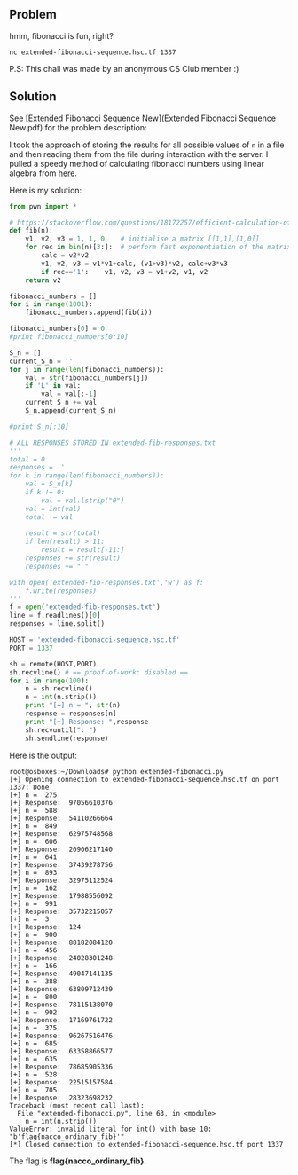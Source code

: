 ## Problem ##

hmm, fibonacci is fun, right?

`nc extended-fibonacci-sequence.hsc.tf 1337`

P.S: This chall was made by an anonymous CS Club member :)

## Solution ##

See [Extended Fibonacci Sequence New](Extended Fibonacci Sequence New.pdf) for the problem description:

I took the approach of storing the results for all possible values of `n` in a file and then reading them from the file during interaction with the server. I pulled a speedy method of calculating fibonacci numbers using linear algebra from [here](https://stackoverflow.com/questions/18172257/efficient-calculation-of-fibonacci-series).

Here is my solution:

```py
from pwn import *

# https://stackoverflow.com/questions/18172257/efficient-calculation-of-fibonacci-series
def fib(n):
    v1, v2, v3 = 1, 1, 0    # initialise a matrix [[1,1],[1,0]]
    for rec in bin(n)[3:]:  # perform fast exponentiation of the matrix (quickly raise it to the nth power)
        calc = v2*v2
        v1, v2, v3 = v1*v1+calc, (v1+v3)*v2, calc+v3*v3
        if rec=='1':    v1, v2, v3 = v1+v2, v1, v2
    return v2

fibonacci_numbers = []
for i in range(1001):
    fibonacci_numbers.append(fib(i))

fibonacci_numbers[0] = 0
#print fibonacci_numbers[0:10]

S_n = []
current_S_n = ''
for j in range(len(fibonacci_numbers)):
    val = str(fibonacci_numbers[j])
    if 'L' in val:
        val = val[:-1]
    current_S_n += val
    S_n.append(current_S_n)

#print S_n[:10]

# ALL RESPONSES STORED IN extended-fib-responses.txt
'''
total = 0
responses = ''
for k in range(len(fibonacci_numbers)):
    val = S_n[k]
    if k != 0:
        val = val.lstrip("0")
    val = int(val)
    total += val
    
    result = str(total)
    if len(result) > 11:
        result = result[-11:]
    responses += str(result)
    responses += " "

with open('extended-fib-responses.txt','w') as f:
    f.write(responses)
'''
f = open('extended-fib-responses.txt')
line = f.readlines()[0]
responses = line.split()

HOST = 'extended-fibonacci-sequence.hsc.tf' 
PORT = 1337

sh = remote(HOST,PORT)
sh.recvline() # == proof-of-work: disabled ==
for i in range(100):
    n = sh.recvline()
    n = int(n.strip())
    print "[+] n = ", str(n)
    response = responses[n]
    print "[+] Response: ",response
    sh.recvuntil(": ")
    sh.sendline(response)
```

Here is the output:

```console
root@osboxes:~/Downloads# python extended-fibonacci.py 
[+] Opening connection to extended-fibonacci-sequence.hsc.tf on port 1337: Done
[+] n =  275
[+] Response:  97056610376
[+] n =  588
[+] Response:  54110266664
[+] n =  849
[+] Response:  62975748568
[+] n =  606
[+] Response:  20906217140
[+] n =  641
[+] Response:  37439278756
[+] n =  893
[+] Response:  32975112524
[+] n =  162
[+] Response:  17988556092
[+] n =  991
[+] Response:  35732215057
[+] n =  3
[+] Response:  124
[+] n =  900
[+] Response:  88182084120
[+] n =  456
[+] Response:  24028301248
[+] n =  166
[+] Response:  49047141135
[+] n =  388
[+] Response:  63809712439
[+] n =  800
[+] Response:  78115138070
[+] n =  902
[+] Response:  17169761722
[+] n =  375
[+] Response:  96267516476
[+] n =  685
[+] Response:  63358866577
[+] n =  635
[+] Response:  78685905336
[+] n =  528
[+] Response:  22515157584
[+] n =  705
[+] Response:  28323698232
Traceback (most recent call last):
  File "extended-fibonacci.py", line 63, in <module>
    n = int(n.strip())
ValueError: invalid literal for int() with base 10: "b'flag{nacco_ordinary_fib}'"
[*] Closed connection to extended-fibonacci-sequence.hsc.tf port 1337
```

The flag is **flag{nacco_ordinary_fib}**.
